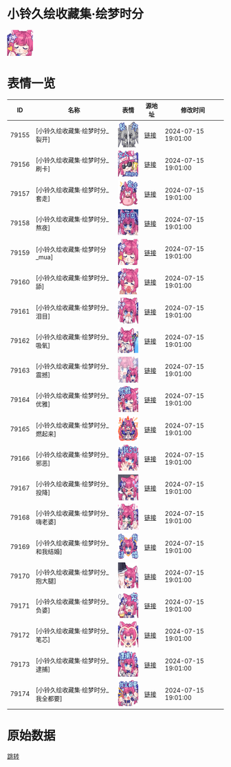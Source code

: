 # 小铃久绘收藏集·绘梦时分

<img src="./cover.png" height="60" alt="cover" />

# 表情一览

|ID|名称|表情|源地址|修改时间|
|----|----|----|----|----|
|79155|[小铃久绘收藏集·绘梦时分_裂开]|<img src="./pic/079155_%5B小铃久绘收藏集·绘梦时分_裂开%5D.png" height="60" alt="裂开"/>|[链接](https://i0.hdslb.com/bfs/garb/64635317eca28381e424ed19006fc48bde6b59b3.png)|2024-07-15 19:01:00|
|79156|[小铃久绘收藏集·绘梦时分_刷卡]|<img src="./pic/079156_%5B小铃久绘收藏集·绘梦时分_刷卡%5D.png" height="60" alt="刷卡"/>|[链接](https://i0.hdslb.com/bfs/garb/a12cbb686f5fca085e67c7d28f641b86428652ed.png)|2024-07-15 19:01:00|
|79157|[小铃久绘收藏集·绘梦时分_套走]|<img src="./pic/079157_%5B小铃久绘收藏集·绘梦时分_套走%5D.png" height="60" alt="套走"/>|[链接](https://i0.hdslb.com/bfs/garb/1fff3c599f49be74869893e27232c7bbb6d5502a.png)|2024-07-15 19:01:00|
|79158|[小铃久绘收藏集·绘梦时分_熬夜]|<img src="./pic/079158_%5B小铃久绘收藏集·绘梦时分_熬夜%5D.png" height="60" alt="熬夜"/>|[链接](https://i0.hdslb.com/bfs/garb/67d765f1db9a8043c87abb1b7090712cba736a12.png)|2024-07-15 19:01:00|
|79159|[小铃久绘收藏集·绘梦时分_mua]|<img src="./pic/079159_%5B小铃久绘收藏集·绘梦时分_mua%5D.png" height="60" alt="mua"/>|[链接](https://i0.hdslb.com/bfs/garb/44ccbaf6ee81c297e3fea6e90d7eb853dea9ed5b.png)|2024-07-15 19:01:00|
|79160|[小铃久绘收藏集·绘梦时分_舔]|<img src="./pic/079160_%5B小铃久绘收藏集·绘梦时分_舔%5D.png" height="60" alt="舔"/>|[链接](https://i0.hdslb.com/bfs/garb/3af29ce65f194dd3a32511c4a84b10c4ae929b20.png)|2024-07-15 19:01:00|
|79161|[小铃久绘收藏集·绘梦时分_泪目]|<img src="./pic/079161_%5B小铃久绘收藏集·绘梦时分_泪目%5D.png" height="60" alt="泪目"/>|[链接](https://i0.hdslb.com/bfs/garb/cc92e03b360179c29688ea6c2cb4fc42f14dd595.png)|2024-07-15 19:01:00|
|79162|[小铃久绘收藏集·绘梦时分_吸氧]|<img src="./pic/079162_%5B小铃久绘收藏集·绘梦时分_吸氧%5D.png" height="60" alt="吸氧"/>|[链接](https://i0.hdslb.com/bfs/garb/db931f363880ab5eaf69becd79794805455bceeb.png)|2024-07-15 19:01:00|
|79163|[小铃久绘收藏集·绘梦时分_震撼]|<img src="./pic/079163_%5B小铃久绘收藏集·绘梦时分_震撼%5D.png" height="60" alt="震撼"/>|[链接](https://i0.hdslb.com/bfs/garb/3fc0acc733ee5dbcf15796005516f0a01695ef70.png)|2024-07-15 19:01:00|
|79164|[小铃久绘收藏集·绘梦时分_优雅]|<img src="./pic/079164_%5B小铃久绘收藏集·绘梦时分_优雅%5D.png" height="60" alt="优雅"/>|[链接](https://i0.hdslb.com/bfs/garb/78125a7d5a5ee53c800ced58c70f10ea0ca4c684.png)|2024-07-15 19:01:00|
|79165|[小铃久绘收藏集·绘梦时分_燃起来]|<img src="./pic/079165_%5B小铃久绘收藏集·绘梦时分_燃起来%5D.png" height="60" alt="燃起来"/>|[链接](https://i0.hdslb.com/bfs/garb/59a65fb9a8f5b6a6034ee90c8b6ea916caf981e2.png)|2024-07-15 19:01:00|
|79166|[小铃久绘收藏集·绘梦时分_邪恶]|<img src="./pic/079166_%5B小铃久绘收藏集·绘梦时分_邪恶%5D.png" height="60" alt="邪恶"/>|[链接](https://i0.hdslb.com/bfs/garb/c1a28170a64d8a8858f5d51baa1f22e20abee0d2.png)|2024-07-15 19:01:00|
|79167|[小铃久绘收藏集·绘梦时分_投降]|<img src="./pic/079167_%5B小铃久绘收藏集·绘梦时分_投降%5D.png" height="60" alt="投降"/>|[链接](https://i0.hdslb.com/bfs/garb/72e9e70e7da94758a56811a5e22f90d7e46a84a6.png)|2024-07-15 19:01:00|
|79168|[小铃久绘收藏集·绘梦时分_嗨老婆]|<img src="./pic/079168_%5B小铃久绘收藏集·绘梦时分_嗨老婆%5D.png" height="60" alt="嗨老婆"/>|[链接](https://i0.hdslb.com/bfs/garb/e7c61e3c6792f46e1df0aa77d9e8e1716a01f888.png)|2024-07-15 19:01:00|
|79169|[小铃久绘收藏集·绘梦时分_和我结婚]|<img src="./pic/079169_%5B小铃久绘收藏集·绘梦时分_和我结婚%5D.png" height="60" alt="和我结婚"/>|[链接](https://i0.hdslb.com/bfs/garb/49d53160cda6dcdca9767e79167352e15d529fd4.png)|2024-07-15 19:01:00|
|79170|[小铃久绘收藏集·绘梦时分_抱大腿]|<img src="./pic/079170_%5B小铃久绘收藏集·绘梦时分_抱大腿%5D.png" height="60" alt="抱大腿"/>|[链接](https://i0.hdslb.com/bfs/garb/0c0519797dc07efc113450f6492a4d9d13e84615.png)|2024-07-15 19:01:00|
|79171|[小铃久绘收藏集·绘梦时分_负婆]|<img src="./pic/079171_%5B小铃久绘收藏集·绘梦时分_负婆%5D.png" height="60" alt="负婆"/>|[链接](https://i0.hdslb.com/bfs/garb/0e3e8609fbf4c2a435a05df9cb53efce8298d1b8.png)|2024-07-15 19:01:00|
|79172|[小铃久绘收藏集·绘梦时分_笔芯]|<img src="./pic/079172_%5B小铃久绘收藏集·绘梦时分_笔芯%5D.png" height="60" alt="笔芯"/>|[链接](https://i0.hdslb.com/bfs/garb/0624be57b3224271fd00c86bb401614df8a07367.png)|2024-07-15 19:01:00|
|79173|[小铃久绘收藏集·绘梦时分_逮捕]|<img src="./pic/079173_%5B小铃久绘收藏集·绘梦时分_逮捕%5D.png" height="60" alt="逮捕"/>|[链接](https://i0.hdslb.com/bfs/garb/b5f9e23b6ade3bb4d564894d2885e836582266c5.png)|2024-07-15 19:01:00|
|79174|[小铃久绘收藏集·绘梦时分_我全都要]|<img src="./pic/079174_%5B小铃久绘收藏集·绘梦时分_我全都要%5D.png" height="60" alt="我全都要"/>|[链接](https://i0.hdslb.com/bfs/garb/bcfff9ebe0f9860e345bd514c2e864f4fa6c0d70.png)|2024-07-15 19:01:00|

# 原始数据

[跳转](./raw.json)

